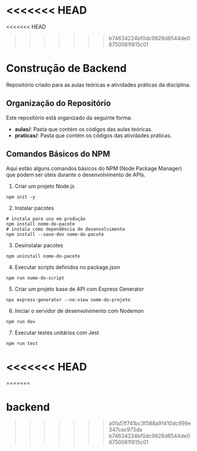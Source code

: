 <<<<<<< HEAD
=======
<<<<<<< HEAD
>>>>>>> b74634224bf0dc9828d8544de06750081f815c01
# Construção de Backend

Repositório criado para as aulas teóricas e atividades práticas da disciplina.

## Organização do Repositório

Este repositório está organizado da seguinte forma:
- **aulas/**: Pasta que contém os códigos das aulas teóricas.
- **praticas/**: Pasta que contém os códigos das atividades práticas.

## Comandos Básicos do NPM

Aqui estão alguns comandos básicos do NPM (Node Package Manager) que podem ser úteis durante o desenvolvimento de APIs.

1. Criar um projeto Node.js
```shell
npm init -y
```
2. Instalar pacotes
```shell
# instala para uso em produção 
npm install nome-do-pacote            
# instala como dependência de desenvolvimento
npm install --save-dev nome-do-pacote 
```
3. Desinstalar pacotes
```shell
npm uninstall nome-do-pacote
```
4. Executar scripts definidos no package.json
```shell
npm run nome-do-script
```
5. Criar um projeto base de API com Express Generator
```shell
npx express-generator --no-view nome-do-projeto
```
6. Iniciar o servidor de desenvolvimento com Nodemon
```shell
npm run dev
```
7. Executar testes unitários com Jest
```shell
npm run test
```
<<<<<<< HEAD
=======
=======
# backend
>>>>>>> a0fa51f741bc3f588a91410dc999e347cac973da
>>>>>>> b74634224bf0dc9828d8544de06750081f815c01
